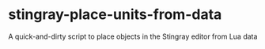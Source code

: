 # stingray-place-units-from-data
A quick-and-dirty script to place objects in the Stingray editor from Lua data
